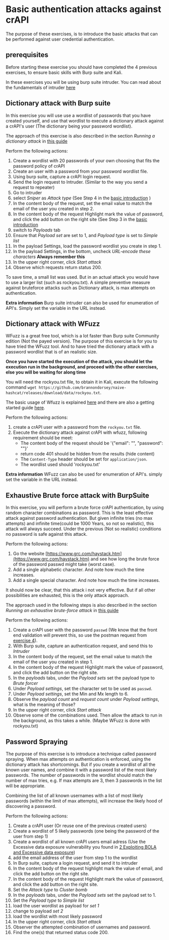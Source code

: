 # Basic authentication attacks against crAPI
The purpose of these exercises, is to introduce the basic attacks that can be performed
against user credential authentication. 

## prerequisites
Before starting these exercise you should have completed the 4 previous exercises, to ensure 
basic skills with Burp suite and Kali.

In these exercises you will be using burp suite intruder. You can read about the fundamentals of 
intruder [here](https://portswigger.net/burp/documentation/desktop/tools/intruder/getting-started)


## Dictionary attack with Burp suite
In this exercise you will use use a wordlist of passwords that you have created yourself,
and use that wordlist to execute a dictionary attack against a crAPI's user (The dictionary being your password wordlist).

The approach of this exercise is also described in the section _Running a dictionary attack_ in [this guide](https://portswigger.net/burp/documentation/desktop/testing-workflow/authentication-mechanisms/brute-forcing-passwords)

Perform the following actions:
1. Create a wordlist with 20 passwords of your own choosing that fits the password policy of crAPI
2. Create an user with a password from your password wordlist file.
3. Using burp suite, capture a crAPI login request.
4. Send the login request to Intruder. (Similar to the way you send a request to repeater)
5. Go to intruder
6. select _Sniper_ as _Attack type_ (See Step 4 in the [basic introduction](https://portswigger.net/burp/documentation/desktop/tools/intruder/getting-started) )
7. In the content body of the request, set the email value to match the email of the user you created in step 2.
8. In the content body of the request Highlight mark the value of password, and click the add button on the right site (See Step 3 in the [basic introduction](https://portswigger.net/burp/documentation/desktop/tools/intruder/getting-started)
9. switch to _Payloads_ tab
10. Ensure that _Payload set_ are set to 1, and _Payload type_ is set to _Simple list_
11. In the payload Settings, load the password wordlist you create in step 1.
12. In the payload Settings, in the bottom, uncheck _URL-encode these characters_ **Always remember this**
12. In the upper right corner, click _Start attack_
13. Observe which requests return status 200.

To save time, a small list was used. But in an actual attack you would have to use a larger list (such as rockyou.txt).
A simple preventive measure against bruteforce attacks such as Dictionary attack, is max attempts on authentication.

**Extra information**
Burp suite intruder can also be used for enumeration of API's.
Simply set the variable in the URL instead.


## Dictionary attack with WFuzz
WFuzz is a great free tool, which is a lot faster than Burp suite Community edition (Not the payed version).
The purpose of this exercise is for you to have tried the WFuzz tool. And to have tried the dictionary attack
with a password wordlist that is of an realistic size. 

**Once you have started the execution of the attack, you should let the execution run in the background, and proceed with the other exercises, else you will be waiting for along time**

You will need the rockyou.txt file, to obtain it in Kali, execute the following command `wget https://github.com/brannondorsey/naive-hashcat/releases/download/data/rockyou.txt`.

The basic usage of Wfuzz is explained [here](https://wfuzz.readthedocs.io/en/latest/user/basicusage.html) and there are also a getting started guide [here](https://wfuzz.readthedocs.io/en/latest/user/getting.html#specifying-a-payload).

Perform the following actions:
1. create a crAPI user with a password from the `rockyou.txt` file.
2. Execute the dictionary attack against crAPI with wfuzz, following requirement should be meet:
    - The content body of the request should be '{"email":  "<email>", "password": "<password>"}'
    - return code 401 should be hidden from the results (hide content)
    - The `Content-Type` header should be set for `application/json`.
    - The wordlist used should 'rockyou.txt'

**Extra information**
WFuzz can also be used for enumeration of API's.
simply set the variable in the URL instead.

## Exhaustive Brute force attack with BurpSuite
In this exercise, you will perform a brute force crAPI authentication, by using random character combinations
as password. This is the least effective attack against password authentication. But given infinite tries (no max attempts) and
infinite time(could be 1000 Years, so not so realistic), this attack will always succeed. Under the previous (Not so realistic) conditions
no password is safe against this attack.

Perform the following actions:

1. Go the website [https://www.grc.com/haystack.htm](https://www.grc.com/haystack.htm) and see how long the brute force of 
  the password passwd might take (worst case).
2. Add a single alphabetic character. And note how much the time increases.
3. Add a single special character. And note how much the time increases. 

It should now be clear, that this attack i not very effective. But if all other possibilities are exhausted,
this is the only attack approach.

The approach used in the following steps is also described in the section _Running an exhaustive brute-force attack_ in [this guide](https://portswigger.net/burp/documentation/desktop/testing-workflow/authentication-mechanisms/brute-forcing-passwords)

Perform the following actions:

1. Create a crAPI user with the password `passwd` (We know that the front end validation will prevent this, so use the postman request from [exercise 4](4_Endpoint_Analysis_with_postman.md)).
2. With Burp suite, capture an authentication request, and send this to _Intruder_
3. In the content body of the request, set the email value to match the email of the user you created in step 1.
4. In the content body of the request Highlight mark the value of password, and click the add button on the right site.
5. In the _payloads_ tabs, under the _Payload sets_ set the payload type to _Brute forcer_
6. Under _Payload settings_, set the character set to be used as `passwd`.
7. Under _Payload settings_, set the Min and Mx length to 6.
8. Observe the _payload count_ and _request count_ under _Payload settings_, what is the meaning of those?
9. In the upper right corner, click _Start attack_
10. Observe some of the combinations used. Then allow the attack to run in the background, as  this takes a while. (Maybe WFuzz is done with rockyou.txt)


## Password Spraying
The purpose of this exercise is to introduce a technique called password spraying.
When max attempts on authentication is enforced, using the dictionary attack has shortcomings.
But if you create a wordlist of all the known user names, and combine it with a password list
of the most likely passwords. The number of passwords in the wordlist should match the number of max 
tries, e.g. If max attempts are 3, then 3 passwords in the list will be appropriate.

Combining the list of all known usernames with a list of most likely passwords (within the limit of max attempts),
will increase the likely hood of discovering a password.

Perform the following actions:
1. Create a crAPI user (Or reuse one of the previous created users)
2. Create a wordlist of 5 likely passwords (one being the password of the user from step 1)
3. Create a wordlist of all known crAPI users email adress (Use the Excessive data exposure vulnerability you found in [2 Exploiting BOLA and Excessive data exposure](2_Exploiting_BOLA_And_Excessive_Data_Exposure.md))
4. add the email address of the user from step 1 to the wordlist
5. In Burp suite, capture a login request, and send it to intruder
6. In the content body of the request highlight mark the value of email, and click the add button on the right site.
7. In the content body of the request Highlight mark the value of password, and click the add button on the right site.
8. Set the _Attack type_ to _Cluster bomb_
9. In the _payloads_ tabs, under the _Payload sets_ set the payload set to 1.
10. Set the _Payload type_ to _Simple list_
11. load the user wordlist as payload for _set 1_
12. change to payload _set 2_
13. load the wordlist with most likely password
14. In the upper right corner, click _Start attack_
15. Observer the attempted combination of usernames and password.
16. Find the one(s) that returned status code 200.
